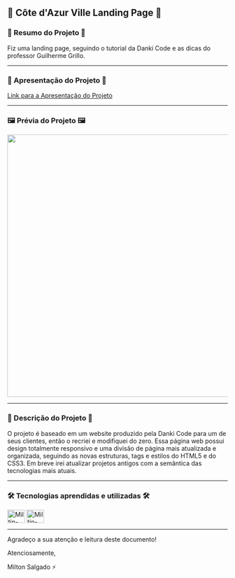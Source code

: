 ## 🏨 Côte d'Azur Ville Landing Page 🏨

### 📄 Resumo do Projeto 📄

Fiz uma landing page, seguindo o tutorial da Danki Code e as dicas do professor Guilherme Grillo.

<hr>

### 🚀 Apresentação do Projeto 🚀

<a target="_blank" href="https://www.linkedin.com/posts/milton-salgado-leandro_html-css-dev-activity-6943740143266619392-YOQW?utm_source=linkedin_share&utm_medium=member_desktop_web">Link para a Apresentação do Projeto<a>

<hr>

### 🖼️ Prévia do Projeto 🖼️

<div align="center">
  <img height="600em" src="images/demo/landing_page_cotedazur_index.jpg">
</div>

<hr>

### 📖 Descrição do Projeto 📖

O projeto é baseado em um website produzido pela Danki Code para um de seus clientes, então o recriei e modifiquei do zero.
Essa página web possui design totalmente responsivo e uma divisão de página mais atualizada e organizada, seguindo as novas estruturas, tags e estilos do HTML5 e do CSS3. Em breve irei atualizar projetos antigos com a semântica das tecnologias mais atuais.

<hr>

### 🛠️ Tecnologias aprendidas e utilizadas 🛠️

<div style="display: inline_block">
  <img align="center" alt="Miltin-HTML" height="30" width="40" src="https://cdn.jsdelivr.net/gh/devicons/devicon/icons/html5/html5-plain.svg">
  <img align="center" alt="Miltin-CSS" height="30" width="40" src="https://cdn.jsdelivr.net/gh/devicons/devicon/icons/css3/css3-plain.svg">
</div>

<hr>

Agradeço a sua atenção e leitura deste documento!

Atenciosamente,

Milton Salgado ⚡
